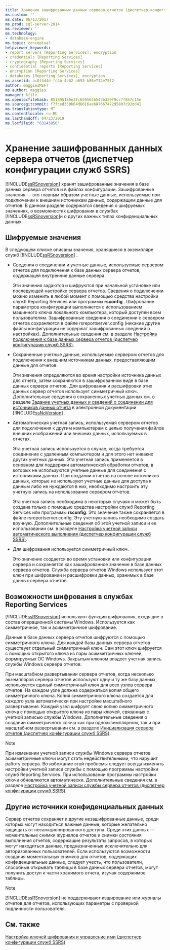 ```yaml
---
title: Хранение зашифрованных данных сервера отчетов (диспетчер конфигурации служб SSRS) | Документы Майкрософт
ms.custom: ''
ms.date: 06/13/2017
ms.prod: sql-server-2014
ms.reviewer: ''
ms.technology:
- database-engine
ms.topic: conceptual
helpviewer_keywords:
- report servers [Reporting Services], encryption
- credentials [Reporting Services]
- cryptography [Reporting Services]
- confidential reports [Reporting Services]
- encryption [Reporting Services]
- databases [Reporting Services], encryption
ms.assetid: ac0f4d4d-fc4b-4c62-a693-b86e712e75f2
author: maggiesMSFT
ms.author: maggies
manager: kfile
ms.openlocfilehash: 851895180e3fc6595646543b339f9cc7f857c15e
ms.sourcegitcommit: f7fced330b64d6616aeb8766747295807c92dd41
ms.translationtype: MT
ms.contentlocale: ru-RU
ms.lasthandoff: 04/23/2019
ms.locfileid: "63143850"
---
```

# <a name="store-encrypted-report-server-data-ssrs-configuration-manager"></a>Хранение зашифрованных данных сервера отчетов (диспетчер конфигурации служб SSRS)
  [!INCLUDE[ssRSnoversion](../../includes/ssrsnoversion-md.md)] хранят зашифрованные значения в базе данных сервера отчетов и в файлах конфигурации. Зашифрованные значения — это главным образом учетные данные, используемые при подключении к внешним источникам данных, содержащим данные для отчетов. В данном разделе содержатся сведения о шифруемых значениях, о возможностях шифрования в службах [!INCLUDE[ssRSnoversion](../../includes/ssrsnoversion-md.md)]и о других важных типах конфиденциальных данных.  
  
## <a name="encrypted-values"></a>Шифруемые значения  
 В следующем списке описаны значения, хранящиеся в экземпляре служб [!INCLUDE[ssRSnoversion](../../includes/ssrsnoversion-md.md)] .  
  
-   Сведения о соединении и учетные данные, используемые сервером отчетов для подключения к базе данных сервера отчетов, содержащей внутренние данные сервера.  
  
     Эти значения задаются и шифруются при начальной установке или последующей настройке сервера отчетов. Сведения о подключении можно изменить в любой момент с помощью средства настройки служб Reporting Services или программы **rsconfig** . Шифрование параметров конфигурации выполняется с использованием машинного ключа локального компьютера, который доступен всем пользователям. Зашифрованные сведения о соединении с сервером отчетов сохраняются в файле rsreportserver.config (никакие другие файлы конфигурации не содержат зашифрованных сведений о настройках). Дополнительные сведения см. в разделе [Настройка подключения к базе данных сервера отчетов &#40;диспетчер конфигурации служб SSRS&#41;](../../sql-server/install/configure-a-report-server-database-connection-ssrs-configuration-manager.md).  
  
-   Сохраненные учетные данные, используемые сервером отчетов для подключения к внешним источникам данных, предоставляющим данные для отчетов.  
  
     Эти значения определяются во время настройки источника данных для отчета, затем сохраняются в зашифрованном виде в базе данных сервера отчетов. Для шифрования и расшифровки этих данных сервер отчетов использует симметричный ключ. Дополнительные сведения о сохраненных учетных данных см. в разделе [Задание учетных данных и сведений о соединении для источников данных отчета](../../integration-services/connection-manager/data-sources.md) в электронной документации [!INCLUDE[ssNoVersion](../../includes/ssnoversion-md.md)] .  
  
-   Автоматическая учетная запись, используемая сервером отчетов для подключения к другим компьютерам с целью получения файлов внешних изображений или внешних данных, используемых в отчетах.  
  
     Эта учетная запись используется в случае, когда требуется соединение с удаленным компьютером и для этого нет никаких других учетных данных. Эта учетная запись применяется в основном для поддержки автоматической обработки отчетов, в которых не используются учетные данные для соединения с источниками данных. При создании отчетов на основе источников данных, которые не используют учетные данные для доступа к данным либо не нуждаются в них, необходимо настроить эту учетную запись на использование сервером отчетов.  
  
     Эта учетная запись необходима в некоторых случаях и может быть создана только с помощью средства настройки служб Reporting Services или программы **rsconfig**. Это значение также сохраняется в файле rsreportserver.config. Эту учетную запись необходимо создать вручную. Дополнительные сведения об этой учетной записи и ее использовании см. в разделе [Настройка учетной записи автоматического выполнения (диспетчер конфигурации служб SSRS)](configure-the-unattended-execution-account-ssrs-configuration-manager.md).  
  
-   Для шифрования используется симметричный ключ.  
  
     Это значение создается во время установки или конфигурации сервера и сохраняется как зашифрованное значение в базе данных сервера отчетов. Служба сервера отчетов Windows использует этот ключ при шифровании и расшифровки данных, хранимых в базе данных сервера отчетов.  
  
## <a name="encryption-functionality-in-reporting-services"></a>Возможности шифрования в службах Reporting Services  
 [!INCLUDE[ssRSnoversion](../../includes/ssrsnoversion-md.md)] используют функции шифрования, входящие в состав операционной системы Windows. Используется как симметричное, так и асимметричное шифрование.  
  
 Данные в базе данных сервера отчетов шифруются с помощью симметричного ключа. Для каждой базы данных сервера отчетов существует отдельный симметричный ключ. Сам этот ключ шифруется с помощью открытого ключа из пары асимметричных ключей, формируемых ОС Windows. Закрытым ключом владеет учетная запись службы Windows сервера отчетов.  
  
 При масштабном развертывании сервера отчетов, когда несколько экземпляров сервера отчетов используют одну и ту же базу данных, используется единый симметричный ключ для всех узлов сервера отчетов. На каждом узле должна содержаться копия общего симметричного ключа. Копия симметричного ключа создается для каждого узла автоматически при настройке масштабного развертывания. Каждый узел шифрует свою копию симметричного ключа с помощью открытого ключа из пары ключей, связанных с учетной записью службы Windows. Дополнительные сведения о создании симметричного ключа как при одноэкземплярном, так и при масштабном развертывании см. в разделе [Инициализация сервера отчетов (диспетчер конфигурации служб SSRS)](ssrs-encryption-keys-initialize-a-report-server.md).  
  
> [!NOTE]  
>  При изменении учетной записи службы Windows сервера отчетов асимметричные ключи могут стать недействительными, что нарушит работу сервера. Во избежание этой проблемы следует всегда изменять настройки учетной записи службы с помощью программы настройки служб Reporting Services. При использовании программы настройки ключи обновляются автоматически. Дополнительные сведения см. в разделе [Настройка учетной записи службы сервера отчетов (диспетчер конфигурации служб SSRS)](configure-the-report-server-service-account-ssrs-configuration-manager.md).  
  
## <a name="other-sources-of-confidential-data"></a>Другие источники конфиденциальных данных  
 Сервер отчетов сохраняет и другие незашифрованные данные, среди которых могут находиться важные данные, которые желательно защищать от несанкционированного доступа. Среди этих данных — моментальные снимки журналов отчетов и снимки состояния выполнения отчетов, содержащие результаты запросов, в которых могут находиться данные, предназначенные исключительно для авторизованных пользователей. Если используются возможности создания моментальных снимков для отчетов, содержащих конфиденциальные данные, следует учесть, что пользователи, способные открывать таблицы в базе данных сервера отчетов, могут получить доступ к части хранимого отчета, изучая содержимое таблицы.  
  
> [!NOTE]  
>  [!INCLUDE[ssRSnoversion](../../includes/ssrsnoversion-md.md)] не поддерживают кэширование или журналы отчетов для отчетов, использующих параметры с проверкой подлинности пользователя.  
  
## <a name="see-also"></a>См. также  
 [Настройка ключей шифрования и управление ими (диспетчер конфигурации служб SSRS)](ssrs-encryption-keys-manage-encryption-keys.md)  
  
  
